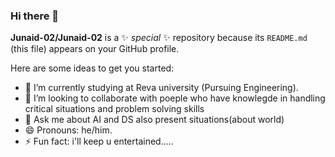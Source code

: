 ### Hi there 👋


**Junaid-02/Junaid-02** is a ✨ _special_ ✨ repository because its `README.md` (this file) appears on your GitHub profile.

Here are some ideas to get you started:

- 🔭 I’m currently studying at Reva university (Pursuing Engineering).
- 👯 I’m looking to collaborate with poeple who have knowlegde in handling critical situations and problem solving skills
- 💬 Ask me about AI and DS also present situations(about world)
- 😄 Pronouns: he/him.
- ⚡ Fun fact: i'll keep u entertained..... 

